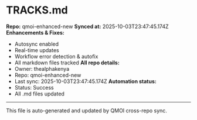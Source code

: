 # TRACKS.md

**Repo:** qmoi-enhanced-new
**Synced at:** 2025-10-03T23:47:45.174Z
**Enhancements & Fixes:**
- Autosync enabled
- Real-time updates
- Workflow error detection & autofix
- All markdown files tracked
**All repo details:**
- Owner: thealphakenya
- Repo: qmoi-enhanced-new
- Last sync: 2025-10-03T23:47:45.174Z
**Automation status:**
- Status: Success
- All .md files updated
---
This file is auto-generated and updated by QMOI cross-repo sync.
